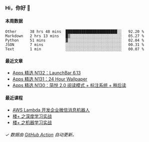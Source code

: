 ### Hi，你好 👋

#### 本周数据

<!--START_SECTION:waka-->
```text
Other      38 hrs 48 mins  ███████████████████████░░   92.20 % 
Markdown   2 hrs 13 mins   █▒░░░░░░░░░░░░░░░░░░░░░░░   05.27 % 
Python     51 mins         ▓░░░░░░░░░░░░░░░░░░░░░░░░   02.04 % 
JSON       7 mins          ░░░░░░░░░░░░░░░░░░░░░░░░░   00.31 % 
Text       1 min           ░░░░░░░░░░░░░░░░░░░░░░░░░   00.07 % 
```
<!--END_SECTION:waka-->

#### 最近文章

<!-- BLOG:START -->
- [Apps 精选 N132：LaunchBar 6.13](http://huhuhang.com/post/product-hunt/product-hunt-n132)
- [Apps 精选 N131：24 Hour Wallpaper](http://huhuhang.com/post/product-hunt/product-hunt-n131)
- [Apps 精选 N130：简悦 2.0 阅读模式 + 标注系统 + 稍后读](http://huhuhang.com/post/product-hunt/product-hunt-n130)
<!-- BLOG:END -->

#### 最近课程

<!-- SYL:START -->
- [AWS Lambda 开发企业微信消息机器人](https://lanqiao.cn/courses/2868)
- [楼+ 之深度学习实战](https://lanqiao.cn/courses/2617)
- [楼+ 之机器学习实战](https://lanqiao.cn/courses/2616)
<!-- SYL:END -->

###### ✓ 数据由 [GitHub Action](https://github.com/huhuhang/huhuhang/actions) 自动更新。
